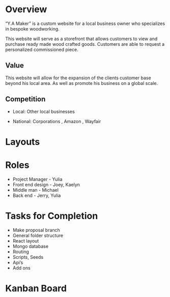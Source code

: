 # Overview

“Y.A Maker” is a custom website for a local business owner who specializes in bespoke woodworking.

This website will serve as a storefront that allows customers to view and purchase ready made wood crafted goods. Customers are able to request a personalized commissioned piece. 

## Value 

This website will allow for the expansion of the clients customer base beyond his local area. As well as promote his business on a global scale. 

## Competition

*  Local: Other local businesses

*  National: Corporations ,  Amazon , Wayfair

# Layouts 



# Roles

*   Project Manager - Yulia
*   Front end design - Joey, Kaelyn 
*  Middle man - Michael
*  Back end - Jerry, Yulia

# Tasks for Completion 

*   Make proposal branch
*   General folder structure
*   React layout
*   Mongo database
*   Routing
*   Scripts, Seeds
*   Api’s
*   Add ons

# Kanban Board



